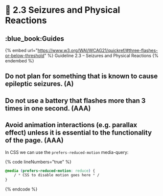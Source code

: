 # 🤯 2.3 Seizures and Physical Reactions

## :blue\_book:Guides

{% embed url="https://www.w3.org/WAI/WCAG21/quickref/#three-flashes-or-below-threshold" %}
Guideline 2.3 – Seizures and Physical Reactions
{% endembed %}

## Do not plan for something that is known to cause epileptic seizures. (A)

## Do not use a battery that flashes more than 3 times in one second. (AAA)

## Avoid animation interactions (e.g. parallax effect) unless it is essential to the functionality of the page. (AAA)

In CSS we can use the `prefers-reduced-motion` media-query:

{% code lineNumbers="true" %}
```css
@media (prefers-reduced-motion: reduce) {
    / * CSS to disable motion goes here * /
}
```
{% endcode %}
